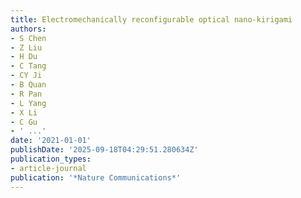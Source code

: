 ```yaml
---
title: Electromechanically reconfigurable optical nano-kirigami
authors:
- S Chen
- Z Liu
- H Du
- C Tang
- CY Ji
- B Quan
- R Pan
- L Yang
- X Li
- C Gu
- ' ...'
date: '2021-01-01'
publishDate: '2025-09-18T04:29:51.280634Z'
publication_types:
- article-journal
publication: '*Nature Communications*'
---
```

